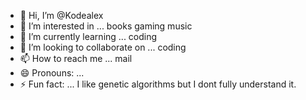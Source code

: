 - 👋 Hi, I’m @Kodealex
- 👀 I’m interested in ... books gaming music
- 🌱 I’m currently learning ... coding
- 💞️ I’m looking to collaborate on ... coding
- 📫 How to reach me ... mail
- 😄 Pronouns: ... 
- ⚡ Fun fact: ... I like genetic algorithms but I dont fully understand it.

<!---
Kodealex/Kodealex is a ✨ special ✨ repository because its `README.md` (this file) appears on your GitHub profile.
You can click the Preview link to take a look at your changes.
--->
